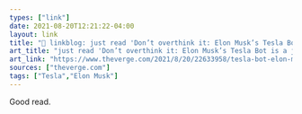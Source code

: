 ```yaml
---
types: ["link"]
date: 2021-08-20T12:21:22-04:00
layout: link
title: "🔗 linkblog: just read 'Don’t overthink it: Elon Musk’s Tesla Bot is a joke - The Verge'"
art_title: "just read 'Don’t overthink it: Elon Musk’s Tesla Bot is a joke - The Verge"
art_link: "https://www.theverge.com/2021/8/20/22633958/tesla-bot-elon-musk-ai-day"
sources: ["theverge.com"]
tags: ["Tesla","Elon Musk"]
---
```

Good read.
